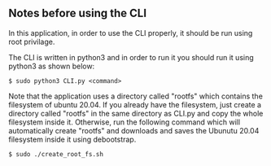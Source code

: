 ## Notes before using the CLI
In this application, in order to use the CLI properly, it should be run using root privilage.

The CLI is written in python3 and in order to run it you should run it using python3 as shown below:
```
$ sudo python3 CLI.py <command>
```

Note that the application uses a directory called "rootfs" which contains the filesystem of ubuntu 20.04. If you already have the filesystem, just create a directory called "rootfs" in the same directory as CLI.py and copy the whole filesystem inside it. Otherwise, run the following command which will automatically create "rootfs" and downloads and saves the Ubunutu 20.04 filesystem inside it using debootstrap.
```
$ sudo ./create_root_fs.sh
```
